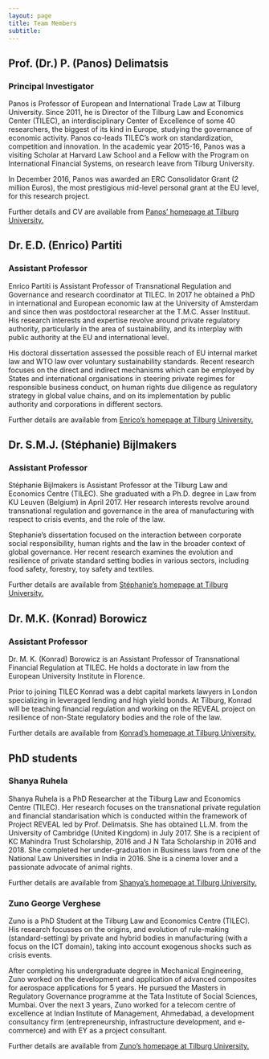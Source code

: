```yaml
---
layout: page
title: Team Members
subtitle:
---
```


## Prof. (Dr.) P. (Panos) Delimatsis
### Principal Investigator

Panos is Professor of European and International Trade Law at Tilburg University. Since 2011, he is Director of the Tilburg Law and Economics Center (TILEC), an interdisciplinary Center of Excellence of some 40 researchers, the biggest of its kind in Europe, studying the governance of economic activity. Panos co-leads TILEC’s work on standardization, competition and innovation. In the academic year 2015-16, Panos was a visiting Scholar at Harvard Law School and a Fellow with the Program on International Financial Systems, on research leave from Tilburg University.

In December 2016, Panos was awarded an ERC Consolidator Grant (2 million Euros), the most prestigious mid-level personal grant at the EU level, for this research project.

Further details and CV are available from [Panos’ homepage at Tilburg University.](https://research.tilburguniversity.edu/en/persons/panagiotis-delimatsis)

## Dr. E.D. (Enrico) Partiti
### Assistant Professor

Enrico Partiti is Assistant Professor of Transnational Regulation and Governance and research coordinator at TILEC. In 2017 he obtained a PhD in international and European economic law at the University of Amsterdam and since then was postdoctoral researcher at the T.M.C. Asser Instituut. His research interests and expertise revolve around private regulatory authority, particularly in the area of sustainability, and its interplay with public authority at the EU and international level.

His doctoral dissertation assessed the possible reach of EU internal market law and WTO law over voluntary sustainability standards. Recent research focuses on the direct and indirect mechanisms which can be employed by States and international organisations in steering private regimes for responsible business conduct, on human rights due diligence as regulatory strategy in global value chains, and on its implementation by public authority and corporations in different sectors.

Further details are available from [Enrico’s homepage at Tilburg University.](https://research.tilburguniversity.edu/en/persons/enrico-partiti)

## Dr. S.M.J. (Stéphanie) Bijlmakers
### Assistant Professor

Stéphanie Bijlmakers is Assistant Professor at the Tilburg Law and Economics Centre (TILEC). She graduated with a Ph.D. degree in Law from KU Leuven (Belgium) in April 2017. Her research interests revolve around transnational regulation and governance in the area of manufacturing with respect to crisis events, and the role of the law.

Stephanie’s dissertation focused on the interaction between corporate social responsibility, human rights and the law in the broader context of global governance. Her recent research examines the evolution and resilience of private standard setting bodies in various sectors, including food safety, forestry, toy safety and textiles.

Further details are available from [Stéphanie’s homepage at Tilburg University.](https://research.tilburguniversity.edu/en/persons/stephanie-bijlmakers)

## Dr. M.K. (Konrad) Borowicz
### Assistant Professor

Dr. M. K. (Konrad) Borowicz is an Assistant Professor of Transnational Financial Regulation at TILEC. He holds a doctorate in law from the European University Institute in Florence.

Prior to joining TILEC Konrad was a debt capital markets lawyers in London specializing in leveraged lending and high yield bonds. At Tilburg, Konrad will be teaching financial regulation and working on the REVEAL project on resilience of non-State regulatory bodies and the role of the law.

Further details are available from [Konrad’s homepage at Tilburg University.](https://research.tilburguniversity.edu/en/persons/maciej-borowicz)

## PhD students
### Shanya Ruhela

Shanya Ruhela is a PhD Researcher at the Tilburg Law and Economics Centre (TILEC). Her research focuses on the transnational private regulation and financial standarisation which is conducted within the framework of Project REVEAL led by Prof. Delimatsis. She has obtained LL.M. from the University of Cambridge (United Kingdom) in July 2017. She is a recipient of KC Mahindra Trust Scholarship, 2016 and J N Tata Scholarship in 2016 and 2018. She completed her under-graduation in Business laws from one of the National Law Universities in India in 2016. She is a cinema lover and a passionate advocate of animal rights.

Further details are available from [Shanya’s homepage at Tilburg University.](https://research.tilburguniversity.edu/en/persons/shanya-ruhela)

### Zuno George Verghese

Zuno is a PhD Student at the Tilburg Law and Economics Centre (TILEC). His research focusses on the origins, and evolution of rule-making (standard-setting) by private and hybrid bodies in manufacturing (with a focus on the ICT domain), taking into account exogenous shocks such as crisis events.

After completing his undergraduate degree in Mechanical Engineering, Zuno worked on the development and application of advanced composites for aerospace applications for 5 years. He pursued the Masters in Regulatory Governance programme at the Tata Institute of Social Sciences, Mumbai. Over the next 3 years, Zuno worked for a telecom centre of excellence at Indian Institute of Management, Ahmedabad, a development consultancy firm (entrepreneurship, infrastructure development, and e-commerce) and with EY as a project consultant.

Further details are available from [Zuno’s homepage at Tilburg University.](https://research.tilburguniversity.edu/en/persons/zuno-verghese)

